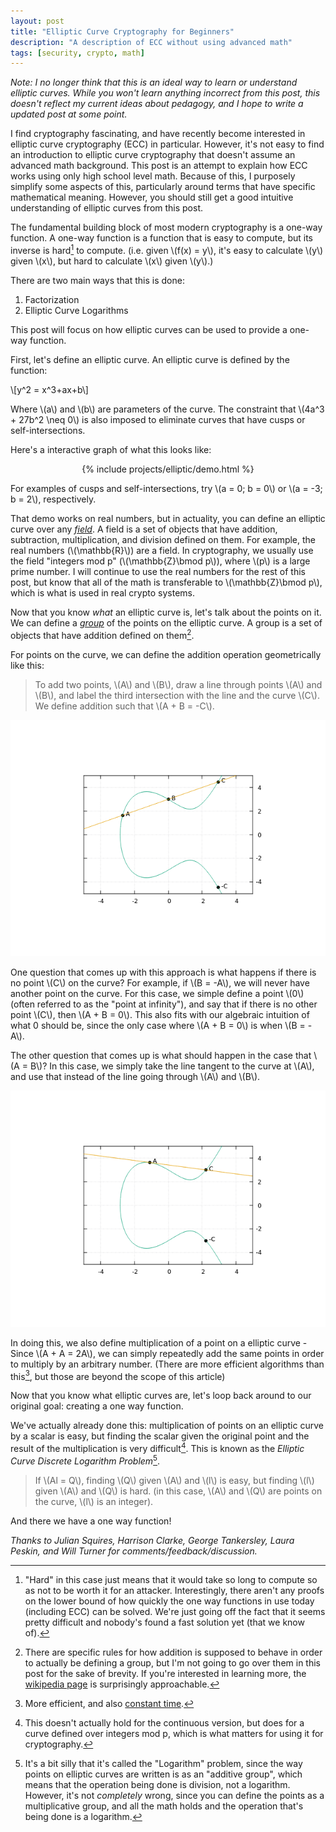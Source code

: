 ```yaml
---
layout: post
title: "Elliptic Curve Cryptography for Beginners"
description: "A description of ECC without using advanced math"
tags: [security, crypto, math]
---
```


*Note: I no longer think that this is an ideal way to learn or understand elliptic curves. While you won't learn anything incorrect from this post, this doesn't reflect my current ideas about pedagogy, and I hope to write a updated post at some point.*

I find cryptography fascinating, and have recently become interested in elliptic curve cryptography (ECC) in particular. However, it's not easy to find an introduction to elliptic curve cryptography that doesn't assume an advanced math background. This post is an attempt to explain how ECC works using only high school level math. Because of this, I purposely simplify some aspects of this, particularly around terms that have specific mathematical meaning. However, you should still get a good intuitive understanding of elliptic curves from this post.

The fundamental building block of most modern cryptography is a one-way function. A one-way function is a function that is easy to compute, but its inverse is hard[^1] to compute. (i.e. given \\(f(x) = y\\), it's easy to calculate \\(y\\) given \\(x\\), but hard to calculate \\(x\\) given \\(y\\).)

There are two main ways that this is done:

1. Factorization
2. Elliptic Curve Logarithms

This post will focus on how elliptic curves can be used to provide a one-way function.

First, let's define an elliptic curve. An elliptic curve is defined by the function:

\\[y^2 = x^3+ax+b\\]

Where \\(a\\) and \\(b\\) are parameters of the curve. The constraint that \\(4a^3 + 27b^2 \neq 0\\) is also imposed to eliminate curves that have cusps or self-intersections.

Here's a interactive graph of what this looks like:

<center>
{% include projects/elliptic/demo.html %}
</center>

For examples of cusps and self-intersections, try \\(a = 0; b = 0\\) or \\(a = -3; b = 2\\), respectively.

That demo works on real numbers, but in actuality, you can define an elliptic curve over any [_field_](https://en.wikipedia.org/wiki/Field_(mathematics)). A field is a set of objects that have addition, subtraction, multiplication, and division defined on them. For example, the real numbers (\\(\mathbb{R}\\)) are a field. In cryptography, we usually use the field "integers mod p" (\\(\mathbb{Z}\bmod p\\)), where \\(p\\) is a large prime number. I will continue to use the real numbers for the rest of this post, but know that all of the math is transferable to \\(\mathbb{Z}\bmod p\\), which is what is used in real crypto systems.

Now that you know _what_ an elliptic curve is, let's talk about the points on it. We can define a [_group_](https://en.wikipedia.org/wiki/Group_(mathematics)) of the points on the elliptic curve. A group is a set of objects that have addition defined on them[^2].

For points on the curve, we can define the addition operation geometrically like this:

> To add two points, \\(A\\) and \\(B\\), draw a line through points \\(A\\) and \\(B\\), and label the third intersection with the line and the curve \\(C\\). We define addition such that \\(A + B = -C\\).

<img src="../img/elliptic/elliptic_add.png" alt="Elliptic curve addition">

One question that comes up with this approach is what happens if there is no point \\(C\\) on the curve? For example, if \\(B = -A\\), we will never have another point on the curve. For this case, we simple define a point \\(0\\) (often referred to as the "point at infinity"), and say that if there is no other point \\(C\\), then \\(A + B = 0\\). This also fits with our algebraic intuition of what 0 should be, since the only case where \\(A + B = 0\\) is when \\(B = -A\\).

The other question that comes up is what should happen in the case that \\(A = B\\)? In this case, we simply take the line tangent to the curve at \\(A\\), and use that instead of the line going through \\(A\\) and \\(B\\).

<img src="../img/elliptic/elliptic_double.png" alt="Elliptic curve doubling">

In doing this, we also define multiplication of a point on a elliptic curve - Since \\(A + A = 2A\\), we can simply repeatedly add the same points in order to multiply by an arbitrary number. (There are more efficient algorithms than this[^3], but those are beyond the scope of this article)

Now that you know what elliptic curves are, let's loop back around to our original goal: creating a one way function.

We've actually already done this: multiplication of points on an elliptic curve by a scalar is easy, but finding the scalar given the original point and the result of the multiplication is very difficult[^4]. This is known as the _Elliptic Curve Discrete Logarithm Problem_[^5].

> If \\(Al = Q\\), finding \\(Q\\) given \\(A\\) and \\(l\\) is easy, but finding \\(l\\) given \\(A\\) and \\(Q\\) is hard. (in this case, \\(A\\) and \\(Q\\) are points on the curve, \\(l\\) is an integer).

And there we have a one way function!





*Thanks to Julian Squires, Harrison Clarke, George Tankersley, Laura Peskin, and Will Turner for comments/feedback/discussion.*

[^1]: "Hard" in this case just means that it would take so long to compute so as not to be worth it for an attacker. Interestingly, there aren't any proofs on the lower bound of how quickly the one way functions in use today (including ECC) can be solved. We're just going off the fact that it seems pretty difficult and nobody's found a fast solution yet (that we know of).

[^2]: There are specific rules for how addition is supposed to behave in order to actually be defining a group, but I'm not going to go over them in this post for the sake of brevity. If you're interested in learning more, the [wikipedia page](https://en.wikipedia.org/wiki/Group_(mathematics)) is surprisingly approachable.

[^3]: More efficient, and also [constant time](https://en.wikipedia.org/wiki/Timing_attack).

[^4]: This doesn't actually hold for the continuous version, but does for a curve defined over integers mod p, which is what matters for using it for cryptography.

[^5]: It's a bit silly that it's called the "Logarithm" problem, since the way points on elliptic curves are written is as an "additive group", which means that the operation being done is division, not a logarithm. However, it's not _completely_ wrong, since you can define the points as a multiplicative group, and all the math holds and the operation that's being done is a logarithm.
